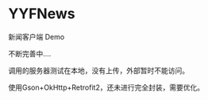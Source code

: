 # YYFNews

新闻客户端 Demo

不断完善中....

调用的服务器测试在本地，没有上传，外部暂时不能访问。

使用Gson+OkHttp+Retrofit2，还未进行完全封装，需要优化。
